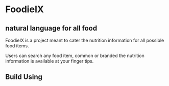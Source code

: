 # FoodieIX

## natural language for all food

FoodieIX is a project meant to cater the nutrition information for all possible food items.

Users can search any food item, common or branded the nutrition information is available at your finger tips.

## Build Using
